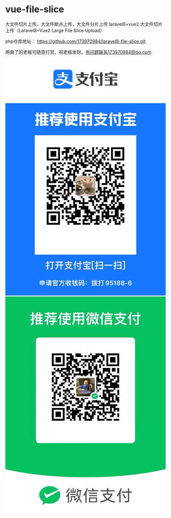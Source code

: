 # vue-file-slice
大文件切片上传，大文件断点上传，大文件分片上传
laravel8+vue2 大文件切片上传（Laravel8+Vue2 Large File Slice Upload）

php仓库地址：
https://github.com/173970984/laravel8-file-slice.git


用爽了的老板可随意打赏，祝老板发财。有问题联系173970984@qq.com
![image](src/assets/a.jpg)
![image](src/assets/w.jpg)



